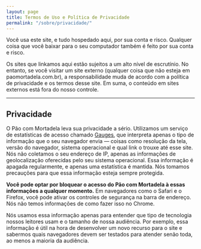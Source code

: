 ```yaml
---
layout: page
title: Termos de Uso e Política de Privacidade
permalink: "/sobre/privacidade/"
---
```


Você usa este site, e tudo hospedado aqui, por sua conta e risco. Qualquer coisa que você baixar para o seu computador também é feito por sua conta e risco.

Os sites que linkamos aqui estão sujeitos a um alto nível de escrutínio. No entanto, se você visitar um site externo (qualquer coisa que não esteja em paomortadela.com.br), a responsabilidade muda de acordo com a política de privacidade e os termos desse site. Em suma, o conteúdo em sites externos está fora do nosso controle.

---

## Privacidade

O Pão com Mortadela leva sua privacidade a sério. Utilizamos um serviço de estatísticas de acesso chamado [Gauges](https://gaug.es/), que interpreta apenas o tipo de informação que o seu navegador envia — coisas como resolução da tela, versão do navegador, sistema operacional e qual link o trouxe até esse site. Nós não coletamos o seu endereço de IP, apenas as informações de geolocalização oferecidas pelo seu sistema operacional. Essa informação é apagada regularmente, e apenas uma estatística é mantida. Nós tomamos precauções para que essa informação esteja sempre protegida.

**Você pode optar por bloquear o acesso do Pão com Mortadela à essas informações a qualquer momento.** Em navegadores como o Safari e o Firefox, você pode ativar os controles de segurança na barra de endereço. Nós não temos informações de como fazer isso no Chrome.

Nós usamos essa informação apenas para entender que tipo de tecnologia nossos leitores usam e o tamanho de nossa audiência. Por exemplo, essa informação é útil na hora de desenvolver um novo recurso para o site e sabermos quais navegadores devem ser testados para atender senão toda, ao menos a maioria da audiência.
